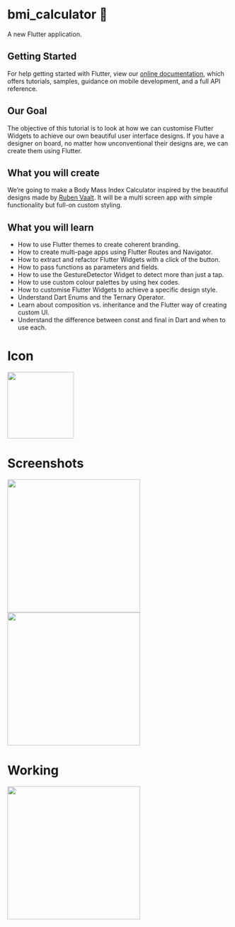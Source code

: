 # bmi_calculator 💪

A new Flutter application.

## Getting Started

For help getting started with Flutter, view our
[online documentation](https://flutter.dev/docs), which offers tutorials,
samples, guidance on mobile development, and a full API reference.

## Our Goal

The objective of this tutorial is to look at how we can customise Flutter Widgets
to achieve our own beautiful user interface designs. If you have a designer on board,
no matter how unconventional their designs are, we can create them using Flutter.

## What you will create

We’re going to make a Body Mass Index Calculator inspired by the beautiful designs
made by [Ruben Vaalt](https://dribbble.com/shots/4585382-Simple-BMI-Calculator).
It will be a multi screen app with simple functionality but full-on custom styling.

## What you will learn

- How to use Flutter themes to create coherent branding.
- How to create multi-page apps using Flutter Routes and Navigator.
- How to extract and refactor Flutter Widgets with a click of the button.
- How to pass functions as parameters and fields.
- How to use the GestureDetector Widget to detect more than just a tap.
- How to use custom colour palettes by using hex codes.
- How to customise Flutter Widgets to achieve a specific design style.
- Understand Dart Enums and the Ternary Operator.
- Learn about composition vs. inheritance and the Flutter way of creating custom UI.
- Understand the difference between const and final in Dart and when to use each.

# Icon

<img src="https://user-images.githubusercontent.com/73339220/100412458-9819fe00-3096-11eb-8a95-cc03bcef13d7.png" width=150 />

# Screenshots

<img src="https://user-images.githubusercontent.com/73339220/100525030-1386c700-31df-11eb-82c4-525cd52b0ee5.jpg" width=300 />

<img src="https://user-images.githubusercontent.com/73339220/100525061-4e88fa80-31df-11eb-97fd-243b0967da00.jpg" width=300 />

# Working

<img src="https://user-images.githubusercontent.com/73339220/100525073-75dfc780-31df-11eb-86f1-3cecdc2feb25.gif" width=300 />